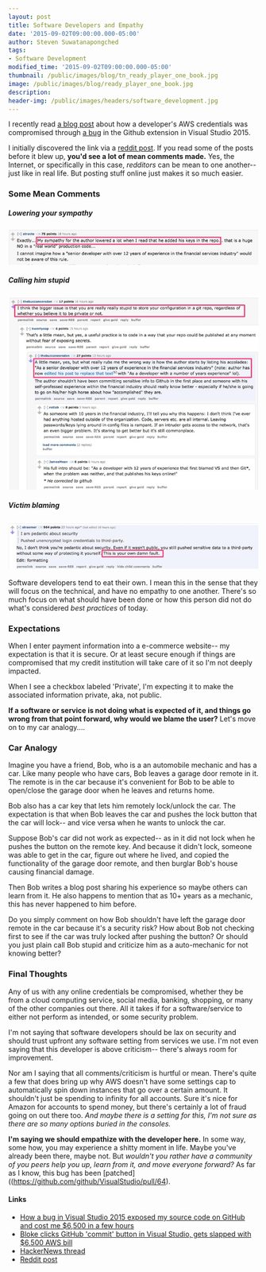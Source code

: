```yaml
---
layout: post
title: Software Developers and Empathy
date: '2015-09-02T09:00:00.000-05:00'
author: Steven Suwatanapongched
tags:
- Software Development
modified_time: '2015-09-02T09:00:00.000-05:00'
thumbnail: /public/images/blog/tn_ready_player_one_book.jpg
image: /public/images/blog/ready_player_one_book.jpg
description:
header-img: /public/images/headers/software_development.jpg
---
```


I recently read [a blog post](https://www.humankode.com/security/how-a-bug-in-visual-studio-2015-exposed-my-source-code-on-github-and-cost-me-6500-in-a-few-hours) about how a developer's AWS credentials was compromised through [a bug](https://github.com/github/VisualStudio/pull/64) in the Github extension in Visual Studio 2015.

I initially discovered the link via a [reddit post](https://www.reddit.com/r/programming/comments/3j4ydl/how_a_bug_in_visual_studio_2015_exposed_my_source/). If you read some of the posts before it blew up, **you'd see a lot of mean comments made.** Yes, the Internet, or specifically in this case, *redditors* can be mean to one another-- just like in real life. But posting stuff online just makes it so much easier.

### Some Mean Comments

##### Lowering your sympathy

![reddit comment](/public/images/blog/reddit_screenshot_01.jpg)

##### Calling him stupid

![reddit comment](/public/images/blog/reddit_screenshot_02.jpg)

##### Victim blaming

![reddit comment](/public/images/blog/reddit_screenshot_03.jpg)

Software developers tend to eat their own. I mean this in the sense that they will focus on the technical, and have no empathy to one another. There's so much focus on what should have been done or how this person did not do what's considered *best practices* of today.

### Expectations

When I enter payment information into a e-commerce website-- my expectation is that it is secure. Or at least secure enough if things are compromised that my credit institution will take care of it so I'm not deeply impacted.

When I see a checkbox labeled 'Private', I'm expecting it to make the associated information private, aka, not public.

**If a software or service is not doing what is expected of it, and things go wrong from that point forward, why would we blame the user?** Let's move on to my car analogy....

### Car Analogy

Imagine you have a friend, Bob, who is a an automobile mechanic and has a car. Like many people who have cars, Bob leaves a garage door remote in it. The remote is in the car because it's convenient for Bob to be able to open/close the garage door when he leaves and returns home.

Bob also has a car key that lets him remotely lock/unlock the car. The expectation is that when Bob leaves the car and pushes the lock button that the car will lock-- and vice versa when he wants to unlock the car.

Suppose Bob's car did not work as expected-- as in it did not lock when he pushes the button on the remote key. And because it didn't lock, someone was able to get in the car, figure out where he lived, and copied the functionality of the garage door remote, and then burglar Bob's house causing financial damage.

Then Bob writes a blog post sharing his experience so maybe others can learn from it. He also happens to mention that as 10+ years as a mechanic, this has never happened to him before.

Do you simply comment on how Bob shouldn't have left the garage door remote in the car because it's a security risk? How about Bob not checking first to see if the car was truly locked after pushing the button? Or should you just plain call Bob stupid and criticize him as a auto-mechanic for not knowing better?

### Final Thoughts

Any of us with any online credentials be compromised, whether they be from a cloud computing service, social media, banking, shopping, or many of the other companies out there. All it takes if for a software/service to either not perform as intended, or some security problem.

I'm not saying that software developers should be lax on security and should trust upfront any software setting from services we use. I'm not even saying that this developer is above criticism-- there's always room for improvement.

Nor am I saying that all comments/criticism is hurtful or mean. There's quite a few that does bring up why AWS doesn't have some settings cap to automatically spin down instances that go over a certain amount. It shouldn't just be spending to infinity for all accounts. Sure it's nice for Amazon for accounts to spend money, but there's certainly a lot of fraud going on out there too. *And maybe there is a setting for this, I'm not sure as there are so many options buried in the consoles.*

**I'm saying we should empathize with the developer here.** In some way, some how, you may experience
a shitty moment in life. Maybe you've already been there, maybe not. But *wouldn't you rather have a community of you peers help you up, learn from it, and move everyone forward?* As far as I know, this bug has been [patched]((https://github.com/github/VisualStudio/pull/64).

#### Links

* [How a bug in Visual Studio 2015 exposed my source code on GitHub and cost me $6,500 in a few hours](https://www.humankode.com/security/how-a-bug-in-visual-studio-2015-exposed-my-source-code-on-github-and-cost-me-6500-in-a-few-hours)
* [Bloke clicks GitHub 'commit' button in Visual Studio, gets slapped with $6,500 AWS bill](http://www.theregister.co.uk/2015/09/01/github_bug_costs_man_thousands/)
* [HackerNews thread](https://news.ycombinator.com/item?id=10149179)
* [Reddit post](https://www.reddit.com/r/programming/comments/3j4ydl/how_a_bug_in_visual_studio_2015_exposed_my_source/)
